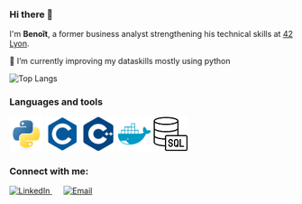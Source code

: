 ### Hi there 👋

<!--
**benoitTerral/benoitTerral** is a ✨ _special_ ✨ repository because its `README.md` (this file) appears on your GitHub profile.

Here are some ideas to get you started:

- 🔭 I’m currently working on ...
- 🌱 I’m currently learning ...
- 👯 I’m looking to collaborate on ...
- 🤔 I’m looking for help with ...
- 💬 Ask me about ...
- 📫 How to reach me: ...
- 😄 Pronouns: ...
- ⚡ Fun fact: ...
-->

I'm **Benoît**, a former business analyst strengthening his technical skills at [42 Lyon](https://42lyon.fr/).

🌱 I’m currently improving my dataskills mostly using python

![Top Langs](https://github-readme-stats.vercel.app/api/top-langs/?username=benoitTerral&layout=compact)

### Languages and tools
<p align="left">
	<img src="https://github.com/devicons/devicon/blob/master/icons/python/python-original.svg" alt="c" width="60" height="60" style="max-width: 100%;">
	<img src="https://github.com/devicons/devicon/blob/master/icons/c/c-plain.svg" alt="c" width="60" height="60" style="max-width: 100%;">  
	<img src="https://github.com/devicons/devicon/blob/master/icons/cplusplus/cplusplus-plain.svg" width="60" height="60" style="max-width: 100%;">
	<img src="https://github.com/devicons/devicon/blob/master/icons/docker/docker-plain.svg" width="60" height="60" style="max-width: 100%;">
	<img src="./sql.png" width="60" height="60" style="max-width: 100%;">
</p>

### Connect with me:

<p align="left">
  <a href="https://www.linkedin.com/in/benoitterral/" target="_blank" style="margin-right: 20px;">
    <img src="https://raw.githubusercontent.com/rahuldkjain/github-profile-readme-generator/master/src/images/icons/Social/linked-in-alt.svg" height="40" width="40" alt="LinkedIn">
  </a>
   <a href="mailto:your.email@example.com" style="margin-right: 20px;">
    <img src="https://example.com/email-icon.svg" height="40" width="40" alt="Email">
   </a>
</p>
